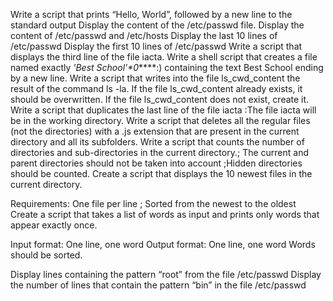 Write a script that prints “Hello, World”, followed by a new line to the standard output Display the content of the /etc/passwd file. Display the content of /etc/passwd and /etc/hosts Display the last 10 lines of /etc/passwd Display the first 10 lines of /etc/passwd Write a script that displays the third line of the file iacta. Write a shell script that creates a file named exactly *\'Best School'\*0*****:) containing the text Best School ending by a new line. Write a script that writes into the file ls_cwd_content the result of the command ls -la. If the file ls_cwd_content already exists, it should be overwritten. If the file ls_cwd_content does not exist, create it. Write a script that duplicates the last line of the file iacta :The file iacta will be in the working directory. Write a script that deletes all the regular files (not the directories) with a .js extension that are present in the current directory and all its subfolders. Write a script that counts the number of directories and sub-directories in the current directory.; The current and parent directories should not be taken into account ;Hidden directories should be counted. Create a script that displays the 10 newest files in the current directory.

Requirements: One file per line ; Sorted from the newest to the oldest Create a script that takes a list of words as input and prints only words that appear exactly once.

Input format: One line, one word Output format: One line, one word Words should be sorted.

Display lines containing the pattern “root” from the file /etc/passwd Display the number of lines that contain the pattern “bin” in the file /etc/passwd
